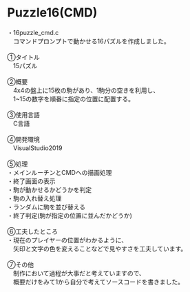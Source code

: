 # Puzzle16(CMD)
・16puzzle_cmd.c<br>
　コマンドプロンプトで動かせる16パズルを作成しました。<br><br>
①タイトル<br>
　15パズル<br><br>
②概要<br>
　4x4の盤上に15枚の駒があり、1駒分の空きを利用し、<br>
　1~15の数字を順番に指定の位置に配置する。<br><br>
③使用言語<br>
　C言語<br><br>
④開発環境<br>
　VisualStudio2019<br><br>
⑤処理<br>
・メインルーチンとCMDへの描画処理<br>
・終了画面の表示<br>
・駒が動かせるかどうかを判定<br>
・駒の入れ替え処理<br>
・ランダムに駒を並び替える<br>
・終了判定(駒が指定の位置に並んだかどうか)<br><br>
⑥工夫したところ<br>
・現在のプレイヤーの位置がわかるように、<br>
　矢印と文字の色を変えることなどで見やすさを工夫しています。<br><br>
⑦その他<br>
　制作において過程が大事だと考えていますので、<br>
　概要だけをみて1から自分で考えてソースコードを書きました。<br>
